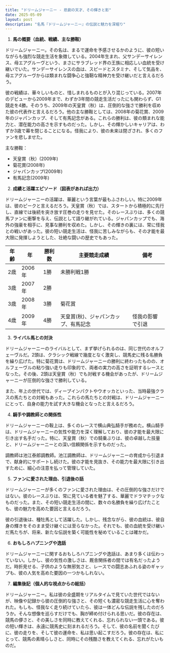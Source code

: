 ```yaml
---
title: "ドリームジャーニー - 悲劇の天才、その輝きと影"
date: 2025-05-09
layout: post
description: "名馬『ドリームジャーニー』の伝説と魅力を深堀り"
---
```


1. **馬の概要（血統、戦績、主な勝鞍）**

ドリームジャーニー。その名は、まるで運命を予感させるかのように、彼の短いながらも強烈な競走生活を象徴している。2004年生まれ、父サンデーサイレンス、母エアグルーヴという、まさにサラブレッド界の王族に相応しい血統を受け継いでいた。サンデーサイレンスの血は、スピードとスタミナ、そして気品を、母エアグルーヴからは類まれな闘争心と強靭な精神力を受け継いだと言えるだろう。

彼の戦績は、華々しいものと、惜しまれるものとが入り混じっている。2007年のデビューから2009年まで、わずか3年間の競走生活だったにも関わらず、G1競走を4勝。そのうち、2009年の天皇賞（秋）は、圧倒的な強さで勝利を収めた彼の代表作と言えるだろう。他の主な勝鞍としては、2008年の菊花賞、2009年のジャパンカップ、そして有馬記念がある。これらの勝利は、彼の類まれな能力と、潜在能力の高さを示すものだった。しかし、その輝かしいキャリアは、わずか3歳で幕を閉じることになる。怪我により、彼の未来は閉ざされ、多くのファンを悲しませた。

主な勝鞍：

* 天皇賞（秋）(2009年)
* 菊花賞(2008年)
* ジャパンカップ(2009年)
* 有馬記念(2009年)


2. **成績と活躍エピソード（図表があれば出力）**

ドリームジャーニーの活躍は、華麗という言葉が最もふさわしい。特に2009年は、彼のピークと言えるだろう。天皇賞（秋）では、スタートから積極的に先行し、直線では後続を突き放す圧巻の走りを見せた。そのレースぶりは、多くの競馬ファンに衝撃を与え、伝説として語り継がれている。ジャパンカップでも、海外の強豪を相手に、見事な勝利を収めた。しかし、その輝きの裏には、常に怪我との戦いがあった。彼の短い競走生活は、怪我に苦しみながらも、その才能を最大限に発揮しようとした、壮絶な闘いの歴史でもあった。

| 年齢 | 年 | 勝利数 | 主要競走成績 | 備考 |
|---|---|---|---|---|
| 2歳 | 2006年 | 1勝 | 未勝利戦1勝 |  |
| 3歳 | 2007年 | 2勝 |  |  |
| 3歳 | 2008年 | 3勝 | 菊花賞 |  |
| 4歳 | 2009年 | 4勝 | 天皇賞(秋)、ジャパンカップ、有馬記念 | 怪我の影響で引退 |


3. **ライバル馬との対決**

ドリームジャーニーのライバルとして、まず挙げられるのは、同じ世代のオルフェーヴルだ。2頭は、クラシック戦線で幾度となく激突し、競馬史に残る名勝負を繰り広げた。特に菊花賞は、ドリームジャーニーの勝利に終わったものの、オルフェーヴルの粘り強い走りも印象的で、両者の実力の高さを証明するレースとなった。その後、2頭は天皇賞（秋）でも対戦する機会があったが、ドリームジャーニーが圧倒的な強さで勝利している。

また、年上の世代では、ディープインパクトやウオッカといった、当時最強クラスの馬たちとの対戦もあった。これらの馬たちとの対戦は、ドリームジャーニーにとって、自身の能力を試す大きな機会となったと言えるだろう。


4. **騎手や調教師との関係性**

ドリームジャーニーの鞍上は、多くのレースで横山典弘騎手が務めた。横山騎手は、ドリームジャーニーの気性や能力を深く理解しており、彼の才能を最大限に引き出す名手だった。特に、天皇賞（秋）での騎乗ぶりは、彼の卓越した技量と、ドリームジャーニーとの深い信頼関係を示すものだった。

調教師は池江泰郎調教師。池江調教師は、ドリームジャーニーの育成から引退まで、献身的にサポートし続けた。彼の才能を見抜き、その能力を最大限に引き出すために、細心の注意を払って管理していた。


5. **ファンに愛された理由、引退後の話**

ドリームジャーニーが多くのファンに愛された理由は、その圧倒的な強さだけではない。彼のレースぶりは、常に見ている者を魅了する、華麗でドラマチックなものだった。また、その短い競走生活の間に、数々の名勝負を繰り広げたことも、彼の魅力を高めた要因と言えるだろう。

彼の引退後は、種牡馬として活躍した。しかし、残念ながら、彼の血統は、彼自身の輝きをそのまま受け継ぐには至らなかった。それでも、彼の血統を受け継いだ馬たちが、将来、新たな伝説を築く可能性を秘めていることは確かだ。


6. **おもしろハプニングや逸話**

ドリームジャーニーに関するおもしろハプニングや逸話は、あまり多くは伝わっていない。しかし、彼の気性の激しさは、厩舎関係者の間では有名だったようだ。時折見せる、子供のような無邪気さと、レースでの闘志あふれる姿のギャップも、彼の人気を高めた要因の一つかもしれない。


7. **編集後記（個人的な視点からの総括）**

ドリームジャーニー。私は彼の全盛期をリアルタイムで見ていた世代ではないが、映像や記録から彼の圧倒的な強さと、その短くも濃密な競走生活に心を奪われた。もしも、怪我なく走り続けていたら、彼は一体どんな伝説を残したのだろうか。そんな想像を巡らすだけでも、胸が締め付けられる思いだ。彼の存在は、競馬の儚さと、その美しさを同時に教えてくれる、忘れられない一頭である。彼の短い輝きは、永遠に競馬史に刻まれるだろう。そして、彼の名前を聞くたびに、彼の走りを、そして彼の運命を、私は思い起こすだろう。彼の存在は、私にとって、競馬の素晴らしさと、同時にその残酷さを教えてくれる、忘れがたいものだ。
